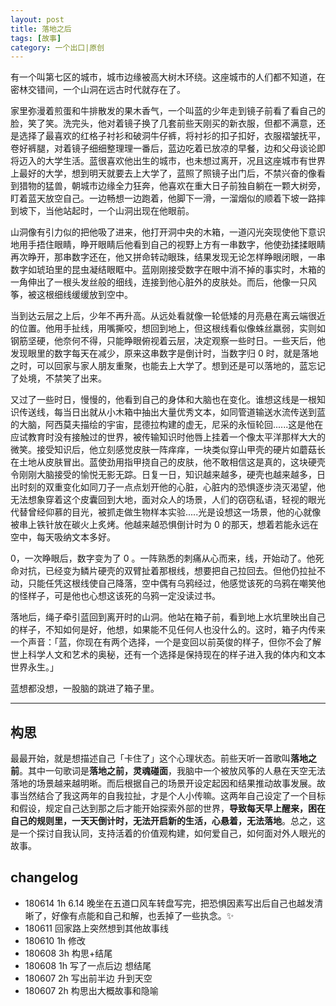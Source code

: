 ```yaml
---
layout: post
title: 落地之后
tags: [故事]
category: 一个出口|原创
---
```

 
有一个叫第七区的城市，城市边缘被高大树木环绕。这座城市的人们都不知道，在密林交错间，一个山洞在远古时代就存在了。

家里弥漫着煎蛋和牛排散发的果木香气，一个叫蓝的少年走到镜子前看了看自己的脸，笑了笑。洗完头，他对着镜子换了几套前些天刚买的新衣服，但都不满意，还是选择了最喜欢的红格子衬衫和破洞牛仔裤，将衬衫的扣子扣好，衣服褶皱抚平，卷好裤腿，对着镜子细细整理理一番后，蓝边吃着已放凉的早餐，边和父母谈论即将迈入的大学生活。蓝很喜欢他出生的城市，也未想过离开，况且这座城市有世界上最好的大学，想到明天就要去上大学了，蓝照了照镜子出门后，不禁兴奋的像看到猎物的猛兽，朝城市边缘全力狂奔，他喜欢在重大日子前独自躺在一颗大树旁，盯着蓝天放空自己。一边畅想一边跑着，他脚下一滑，一溜烟似的顺着下坡一路摔到坡下，当他站起时，一个山洞出现在他眼前。

山洞像有引力似的把他吸了进来，他打开洞中央的木箱，一道闪光突现使他下意识地用手捂住眼睛，睁开眼睛后他看到自己的视野上方有一串数字，他使劲揉揉眼睛再次睁开，那串数字还在，他又拼命转动眼珠，结果发现无论怎样睁眼闭眼，一串数字如琥珀里的昆虫凝结眼眶中。蓝刚刚接受数字在眼中消不掉的事实时，木箱的一角伸出了一根头发丝般的细线，连接到他心脏外的皮肤处。而后，他像一只风筝，被这根细线缓缓放到空中。

当到达云层之上后，少年不再升高。从远处看就像一轮低矮的月亮悬在离云端很近的位置。他用手扯线，用嘴撕咬，想回到地上，但这根线看似像蛛丝羸弱，实则如钢筋坚硬，他奈何不得，只能睁眼俯视着云层，决定观察一些时日。一些天后，他发现眼里的数字每天在减少，原来这串数字是倒计时，当数字归 0 时，就是落地之时，可以回家与家人朋友重聚，也能去上大学了。想到还是可以落地的，蓝忘记了处境，不禁笑了出来。

又过了一些时日，慢慢的，他看到自己的身体和大脑也在变化。谁想这线是一根知识传送线，每当日出就从小木箱中抽出大量优秀文本，如同管道输送水流传送到蓝的大脑，阿西莫夫描绘的宇宙，昆德拉构建的虚无，尼采的永恒轮回......这是他在应试教育时没有接触过的世界，被传输知识时他唇上挂着一个像太平洋那样大大的微笑。接受知识后，他立刻感觉皮肤一阵痒痒，一块类似穿山甲壳的硬片如蘑菇长在土地从皮肤冒出。蓝使劲用指甲挠自己的皮肤，他不敢相信这是真的，这块硬壳令刚刚大脑接受的愉悦无影无踪。日复一日，知识越来越多，硬壳也越来越多，日出时刻的双重变化如同刀子一点点划开他的心脏，心脏内的恐惧逐步浇灭渴望，他无法想象穿着这个皮囊回到大地，面对众人的场景，人们的窃窃私语，轻视的眼光代替曾经仰慕的目光，被抓走做生物样本实验.....光是设想这一场景，他的心就像被串上铁针放在碳火上炙烤。他越来越恐惧倒计时为 0 的那天，想着若能永远在空中，每天吸纳文本多好。

0，一次睁眼后，数字变为了 0 。一阵熟悉的刺痛从心而来，线，开始动了。他死命对抗，已经变为鳞片硬壳的双臂扯着那根线，想要把自己拉回去。但他仍拉扯不动，只能任凭这根线使自己降落，空中偶有乌鸦经过，他感觉该死的乌鸦在嘲笑他的怪样子，可是他也心想这该死的乌鸦一定没读过书。

落地后，绳子牵引蓝回到离开时的山洞。他站在箱子前，看到地上水坑里映出自己的样子，不知如何是好，他想，如果能不见任何人也没什么的。这时，箱子内传来一个声音：「蓝，你现在有两个选择，一个是变回以前英俊的样子，但你不会了解世上科学人文和艺术的奥秘，还有一个选择是保持现在的样子进入我的体内和文本世界永生。」

蓝想都没想，一股脑的跳进了箱子里。

---

## 构思

最最开始，就是想描述自己「卡住了」这个心理状态。前些天听一首歌叫**落地之前**。其中一句歌词是**落地之前，灵魂碰面**，我脑中一个被放风筝的人悬在天空无法落地的场景越来越明晰。而后根据自己的场景开设定起因和结果推动故事发展。故事当然结合了我这两年的自我拉扯，才是个人小传嘛。这两年自己设定了一个目标和假设，规定自己达到那之后才能开始探索外部的世界，**导致每天早上醒来，困在自己的规则里，一天天倒计时，无法开启新的生活，心悬着，无法落地**。总之，这是一个探讨自我认同，支持活着的价值观构建，如何爱自己，如何面对外人眼光的故事。

## changelog

- 180614 1h 6.14 晚坐在五道口风车转盘写完，把恐惧因素写出后自己也越发清晰了，好像有点能和自己和解，也丢掉了一些执念。✨
- 180611 回家路上突然想到其他故事线 
- 180610 1h 修改
- 180608 3h 构思+结尾
- 180608 1h 写了一点后边 想结尾
- 180607 2h 写出前半边 升到天空
- 180607 2h 构思出大概故事和隐喻

